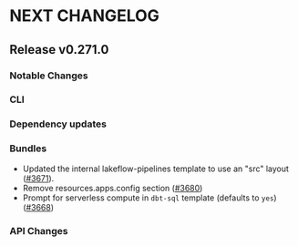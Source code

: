 # NEXT CHANGELOG

## Release v0.271.0

### Notable Changes

### CLI

### Dependency updates

### Bundles
* Updated the internal lakeflow-pipelines template to use an "src" layout ([#3671](https://github.com/databricks/cli/pull/3671)).
* Remove resources.apps.config section ([#3680](https://github.com/databricks/cli/pull/3680))
* Prompt for serverless compute in `dbt-sql` template (defaults to `yes`) ([#3668](https://github.com/databricks/cli/pull/3668))

### API Changes
